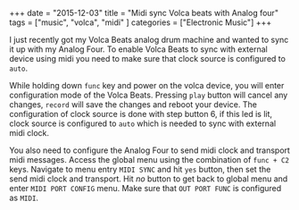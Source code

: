 +++
date = "2015-12-03"
title = "Midi sync Volca beats with Analog four"
tags = ["music", "volca", "midi" ]
categories = ["Electronic Music"]
+++

I just recently got my Volca Beats analog drum machine and wanted to
sync it up with my Analog Four. To enable Volca Beats to sync with
external device using midi you need to make sure that clock source is
configured to `auto`.

While holding down `func` key and power on the volca device, you will
enter configuration mode of the Volca Beats. Pressing `play` button
will cancel any changes, `record` will save the changes and reboot
your device. The configuration of clock source is done with step
button 6, if this led is lit, clock source is configured to `auto`
which is needed to sync with external midi clock.

You also need to configure the Analog Four to send midi clock and
transport midi messages. Access the global menu using the combination
of `func + C2` keys. Navigate to menu entry `MIDI SYNC` and hit `yes`
button, then set the send midi clock and transport. Hit _no_ button to
get back to global menu and enter `MIDI PORT CONFIG` menu. Make sure
that `OUT PORT FUNC` is configured as `MIDI`.
